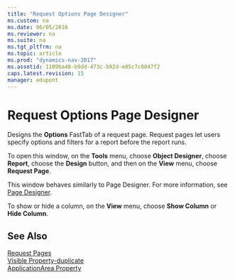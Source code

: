 ```yaml
---
title: "Request Options Page Designer"
ms.custom: na
ms.date: 06/05/2016
ms.reviewer: na
ms.suite: na
ms.tgt_pltfrm: na
ms.topic: article
ms.prod: "dynamics-nav-2017"
ms.assetid: 1109ba48-b9dd-473c-b92d-e85c7c8047f2
caps.latest.revision: 15
manager: edupont
---
```

# Request Options Page Designer
Designs the **Options** FastTab of a request page. Request pages let users specify options and filters for a report before the report runs.  

 To open this window, on the **Tools** menu, choose **Object Designer**, choose **Report**, choose the **Design** button, and then on the **View** menu, choose **Request Page**.  

 This window behaves similarly to Page Designer. For more information, see [Page Designer](-$-S_21401-Page-Designer-$-.md).  

 To show or hide a column, on the **View** menu, choose **Show Column** or **Hide Column**.  

## See Also  
 [Request Pages](../Request-Pages.md)   
 [Visible Property-duplicate](../Visible-Property.md)   
 [ApplicationArea Property](../ApplicationArea-Property.md)
